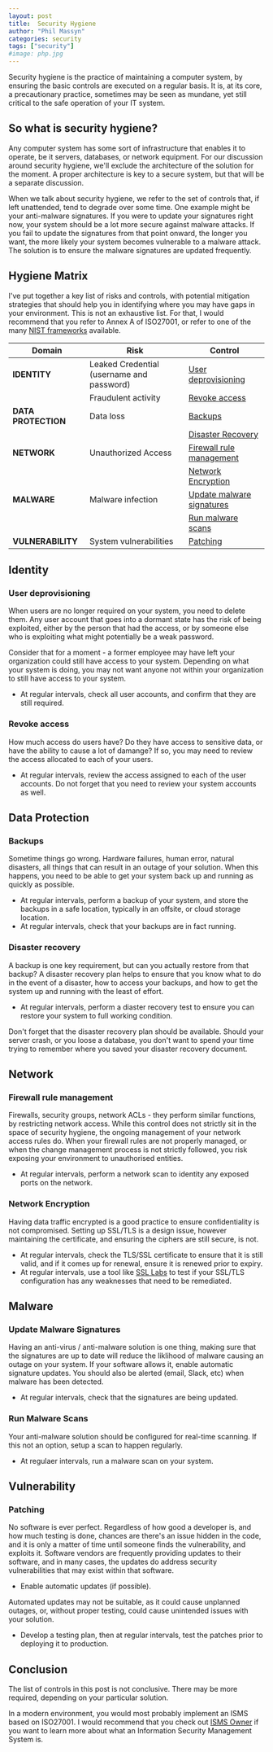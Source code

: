```yaml
---
layout: post
title:  Security Hygiene
author: "Phil Massyn"
categories: security
tags: ["security"]
#image: php.jpg
---
```


Security hygiene is the practice of maintaining a computer system, by ensuring the basic controls are executed on a regular basis.  It is, at its core, a precautionary practice, sometimes may be seen as mundane, yet still critical to the safe operation of your IT system.

## So what is security hygiene?
Any computer system has some sort of infrastructure that enables it to operate, be it servers, databases, or network equipment.  For our discussion around security hygiene, we'll exclude the architecture of the solution for the moment.  A proper architecture is key to a secure system, but that will be a separate discussion.

When we talk about security hygiene, we refer to the set of controls that, if left unattended, tend to degrade over some time.  One example might be your anti-malware signatures.  If you were to update your signatures right now, your system should be a lot more secure against malware attacks.  If you fail to update the signatures from that point onward, the longer you want, the more likely your system becomes vulnerable to a malware attack.  The solution is to ensure the malware signatures are updated frequently.

## Hygiene Matrix

I've put together a key list of risks and controls, with potential mitigation strategies that should help you in identifying where you may have gaps in your environment.  This is not an exhaustive list.  For that, I would recommend that you refer to Annex A of ISO27001, or refer to one of the many [NIST frameworks](https://csrc.nist.gov/projects/risk-management/sp800-53-controls) available.

|**Domain**|**Risk**|**Control**|
|--|--|--|
|**IDENTITY**|Leaked Credential (username and password)|[User deprovisioning](#user-deprovisioning)|
||Fraudulent activity|[Revoke access](#revoke-access)|
|**DATA PROTECTION**|Data loss|[Backups](#backups)|
|||[Disaster Recovery](#disaster-recovery)|
|**NETWORK**|Unauthorized Access|[Firewall rule management](#firewall-rule-management)|
|||[Network Encryption](#network-encryption)|
|**MALWARE**|Malware infection|[Update malware signatures](#update-malware-signatures)|
|||[Run malware scans](#run-malware-scans)|
|**VULNERABILITY**|System vulnerabilities|[Patching](#patching)|

## Identity

### User deprovisioning
When users are no longer required on your system, you need to delete them.  Any user account that goes into a dormant state has the risk of being exploited, either by the person that had the access, or by someone else who is exploiting what might potentially be a weak password.

Consider that for a moment - a former employee may have left your organization could still have access to your system.  Depending on what your system is doing, you may not want anyone not within your organization to still have access to your system.

* At regular intervals, check all user accounts, and confirm that they are still required.

### Revoke access
How much access do users have?  Do they have access to sensitive data, or have the ability to cause a lot of damange?  If so, you may need to review the access allocated to each of your users.

* At regular intervals, review the access assigned to each of the user accounts.  Do not forget that you need to review your system accounts as well.

## Data Protection

### Backups

Sometime things go wrong.  Hardware failures, human error, natural disasters, all things that can result in an outage of your solution.  When this happens, you need to be able to get your system back up and running as quickly as possible.

* At regular intervals, perform a backup of your system, and store the backups in a safe location, typically in an offsite, or cloud storage location.
* At regular intervals, check that your backups are in fact running.

### Disaster recovery

A backup is one key requirement, but can you actually restore from that backup? A disaster recovery plan helps to ensure that you know what to do in the event of a disaster, how to access your backups, and how to get the system up and running with the least of effort.

* At regular intervals, perform a diaster recovery test to ensure you can restore your system to full working condition.

Don't forget that the disaster recovery plan should be available.  Should your server crash, or you loose a database, you don't want to spend your time trying to remember where you saved your disaster recovery document.

## Network

### Firewall rule management

Firewalls, security groups, network ACLs - they perform similar functions, by restricting network access.  While this control does not strictly sit in the space of security hygiene, the ongoing management of your network access rules do.  When your firewall rules are not properly managed, or when the change management process is not strictly followed, you risk exposing your environment to unauthorised entities.

* At regular intervals, perform a network scan to identity any exposed ports on the network. 

### Network Encryption

Having data traffic encrypted is a good practice to ensure confidentiality is not compromised.  Setting up SSL/TLS is a design issue, however maintaining the certificate, and ensuring the ciphers are still secure, is not.

* At regular intervals, check the TLS/SSL certificate to ensure that it is still valid, and if it comes up for renewal, ensure it is renewed prior to expiry.
* At regular intervals, use a tool like [SSL Labs](https://www.ssllabs.com/ssltest/) to test if your SSL/TLS configuration has any weaknesses that need to be remediated.

## Malware

### Update Malware Signatures

Having an anti-virus / anti-malware solution is one thing, making sure that the signatures are up to date will reduce the liklihood of malware causing an outage on your system.  If your software allows it, enable automatic signature updates.  You should also be alerted (email, Slack, etc) when malware has been detected.

* At regular intervals, check that the signatures are being updated.

### Run Malware Scans

Your anti-malware solution should be configured for real-time scanning.  If this not an option, setup a scan to happen regularly.

* At regulaer intervals, run a malware scan on your system.

## Vulnerability

### Patching

No software is ever perfect.  Regardless of how good a developer is, and how much testing is done, chances are there's an issue hidden in the code, and it is only a matter of time until someone finds the vulnerability, and exploits it.  Software vendors are frequently providing updates to their software, and in many cases, the updates do address security vulnerabilities that may exist within that software.

* Enable automatic updates (if possible).  

Automated updates may not be suitable, as it could cause unplanned outages, or, without proper testing, could cause unintended issues with your solution.

* Develop a testing plan, then at regular intervals, test the patches prior to deploying it to production.

## Conclusion
The list of controls in this post is not conclusive.  There may be more required, depending on your particular solution.

In a modern environment, you would most probably implement an ISMS based on ISO27001.  I would recommend that you check out [ISMS Owner](https://www.ismsowner.com) if you want to learn more about what an Information Security Management System is.
